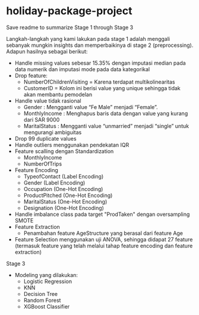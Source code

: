 # holiday-package-project
Save readme to summarize Stage 1 through Stage 3

Langkah-langkah yang kami lakukan pada stage 1 adalah menggali sebanyak mungkin insights dan memperbaikinya di stage 2 (preprocessing). Adapun hasilnya sebagai berikut:
- Handle missing values sebesar 15.35% dengan imputasi median pada data numerik dan imputasi mode pada data kategorikal
- Drop feature:
  - NumberOfChildrenVisiting = Karena terdapat multikolinearitas
  -  CustomerID = Kolom ini berisi value yang unique sehingga tidak akan membantu pemodelan
- Handle value tidak rasional 
  - Gender : Mengganti value “Fe Male” menjadi “Female”.
  - MonthlyIncome : Menghapus baris data dengan value yang kurang dari SAR 9000
  - MaritalStatus : Mengganti value “unmarried” menjadi “single” untuk mengurangi ambiguitas
- Drop 99 duplicate values
- Handle outliers menggunakan pendekatan IQR
- Feature scalling dengan Standardization
  - MonthlyIncome
  - NumberOfTrips
- Feature Encoding
  - TypeofContact (Label Encoding)
  - Gender (Label Encoding)
  - Occupation (One-Hot Encoding)
  - ProductPitched (One-Hot Encoding)
  - MaritalStatus (One-Hot Encoding)
  - Designation (One-Hot Encoding)
- Handle imbalance class pada target "ProdTaken" dengan oversampling SMOTE
- Feature Extraction 
  - Penambahan feature AgeStructure yang berasal dari feature Age
- Feature Selection menggunakan uji ANOVA, sehingga didapat 27 feature (termasuk feature yang telah melalui tahap feature encoding dan feature extraction)

Stage 3
- Modeling yang dilakukan: 
  - Logistic Regression
  - KNN
  - Decision Tree
  - Random Forest
  - XGBoost Classifier


